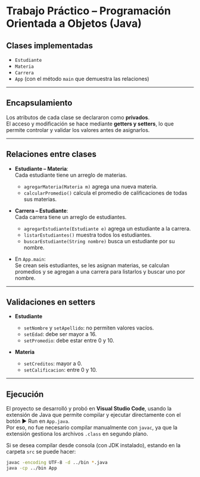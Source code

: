 # Trabajo Práctico – Programación Orientada a Objetos (Java)

## Clases implementadas

- `Estudiante`
- `Materia`
- `Carrera`
- `App` (con el método `main` que demuestra las relaciones)

---

## Encapsulamiento

Los atributos de cada clase se declararon como **privados**.  
El acceso y modificación se hace mediante **getters y setters**, lo que permite controlar y validar los valores antes de asignarlos.

---

## Relaciones entre clases

- **Estudiante – Materia**:  
  Cada estudiante tiene un arreglo de materias.

  - `agregarMateria(Materia m)` agrega una nueva materia.
  - `calcularPromedio()` calcula el promedio de calificaciones de todas sus materias.

- **Carrera – Estudiante**:  
  Cada carrera tiene un arreglo de estudiantes.

  - `agregarEstudiante(Estudiante e)` agrega un estudiante a la carrera.
  - `listarEstudiantes()` muestra todos los estudiantes.
  - `buscarEstudiante(String nombre)` busca un estudiante por su nombre.

- En `App.main`:  
  Se crean seis estudiantes, se les asignan materias, se calculan promedios y se agregan a una carrera para listarlos y buscar uno por nombre.

---

## Validaciones en setters

- **Estudiante**

  - `setNombre` y `setApellido`: no permiten valores vacíos.
  - `setEdad`: debe ser mayor a 16.
  - `setPromedio`: debe estar entre 0 y 10.

- **Materia**
  - `setCreditos`: mayor a 0.
  - `setCalificacion`: entre 0 y 10.

---

## Ejecución

El proyecto se desarrolló y probó en **Visual Studio Code**, usando la extensión de Java que permite compilar y ejecutar directamente con el botón ▶️ Run en `App.java`.  
Por eso, no fue necesario compilar manualmente con `javac`, ya que la extensión gestiona los archivos `.class` en segundo plano.

Si se desea compilar desde consola (con JDK instalado), estando en la carpeta `src` se puede hacer:

```bash
javac -encoding UTF-8 -d ../bin *.java
java -cp ../bin App
```
